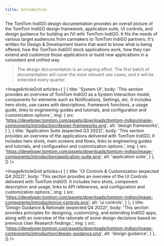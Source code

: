 ```yaml
---
title: Introduction
---
```


The TomTom IndiGO design documentation provides an overall picture of the TomTom IndiGO design 
framework, application suite, UI controls, and design guidance for building an IVI with TomTom 
IndiGO. It fits the needs of various target audiences from carmakers to TomTom IndiGO partners.
It's written for Design & Development teams that want to know what is being offered, how the 
TomTom IndiGO stock applications work, how they can extend and customize those applications or 
build new applications in a consistent and unified way.

<Blockquote>
    The design documentation is an ongoing effort. The first batch of documentation will cover the 
    most relevant use cases, and it will be extended every quarter.
</Blockquote>

<ImageArticleGrid articles={
 [
   {
     title: 'System UI',
     body: 'This section provides an overview of TomTom IndiGO as a System Interaction model, components for elements such as Notifications, Settings, etc. It includes hero shots, use cases with descriptions, framework functions, a usage guide, links to engineering guides and tutorials, and configuration and customization options.',
     img: {
       src: 'https://developer.tomtom.com/assets/downloads/tomtom-indigo/image-components/introduction/design-frameworks.png',
       alt: 'design frameworks',
     }
   },
  {
     title: 'Application Suite (expected Q3 2022)',
     body: 'This section provides an overview of the applications delivered with TomTom IndiGO. It includes hero shots, main screens and flows, links to engineering guides and tutorials, and configuration and customization options.',
     img: {
       src: 'https://developer.tomtom.com/assets/downloads/tomtom-indigo/image-components/introduction/application-suite.png',
       alt: 'application suite',
     }
   },
 ]}
/>

<ImageArticleGrid articles={
 [
  {
     title: 'UI Controls & Customization (expected Q4 2022)',
     body: 'This section provides an overview of the UI Controls delivered with TomTom IndiGO. It includes hero shots, component description and usage, links to API references, and configuration and customization options.',
     img: {
       src: 'https://developer.tomtom.com/assets/downloads/tomtom-indigo/image-components/introduction/ui-controls.png',
       alt: 'ui controls',
     }
   },
  {
     title: 'Design Guidance & Rationale (expected Q4 2022)',
     body: 'This section provides principles for designing, customizing, and extending IndiGO apps, along with an overview of the rationale of some design decisions based on previous User Research findings.',
     img: {
       src: 'https://developer.tomtom.com/assets/downloads/tomtom-indigo/image-components/introduction/design-guidance.png',
       alt: 'design guidance',
     }
   },
 ]}
/>